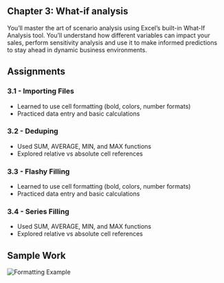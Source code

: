 ## Chapter 3: What-if analysis
You’ll master the art of scenario analysis using Excel’s built-in What-If Analysis tool. You’ll understand how different variables can impact your sales, perform sensitivity analysis and use it to make informed predictions to stay ahead in dynamic business environments.

## Assignments
### 3.1 - Importing Files
- Learned to use cell formatting (bold, colors, number formats)
- Practiced data entry and basic calculations

### 3.2 - Deduping
- Used SUM, AVERAGE, MIN, and MAX functions
- Explored relative vs absolute cell references

### 3.3 - Flashy Filling
- Learned to use cell formatting (bold, colors, number formats)
- Practiced data entry and basic calculations

### 3.4 - Series Filling
- Used SUM, AVERAGE, MIN, and MAX functions
- Explored relative vs absolute cell references

## Sample Work
![Formatting Example](./screenshots/formatting_example.png)
